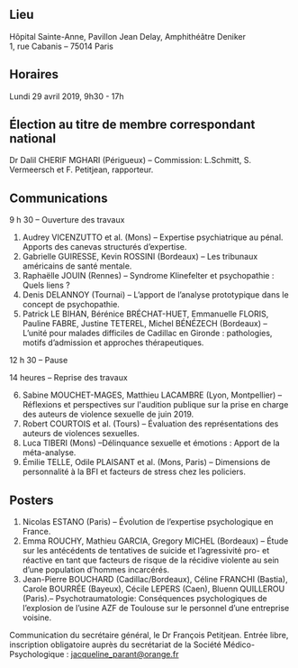 ## Lieu
Hôpital Sainte-Anne, Pavillon Jean Delay, Amphithéâtre Deniker    
1, rue Cabanis – 75014 Paris

## Horaires
Lundi 29 avril 2019, 9h30 - 17h

## Élection au titre de membre correspondant national
Dr Dalil CHERIF MGHARI (Périgueux) – Commission: L.Schmitt, S. Vermeersch et F. Petitjean, rapporteur.

## Communications
9 h 30 – Ouverture des travaux
1. Audrey VICENZUTTO et al. (Mons) – Expertise psychiatrique au pénal. Apports des canevas structurés d’expertise.
2. Gabrielle GUIRESSE, Kevin ROSSINI (Bordeaux) – Les tribunaux américains de santé mentale.
3. Raphaëlle JOUIN (Rennes) – Syndrome Klinefelter et psychopathie : Quels liens ?
4. Denis DELANNOY (Tournai) – L’apport de l’analyse prototypique dans le concept de psychopathie.
5. Patrick LE BIHAN, Bérénice BRÉCHAT-HUET, Emmanuelle FLORIS, Pauline FABRE, Justine TETEREL, Michel BÉNÉZECH (Bordeaux) – L’unité pour malades difficiles de Cadillac en Gironde : pathologies, motifs d’admission et approches thérapeutiques.

12 h 30 – Pause

14 heures – Reprise des travaux

6. Sabine MOUCHET-MAGES, Matthieu LACAMBRE (Lyon, Montpellier) – Réflexions et perspectives sur l'audition publique sur la prise en charge des auteurs de violence sexuelle de juin 2019.
7. Robert COURTOIS et al. (Tours) – Évaluation des représentations des auteurs de violences sexuelles.
8. Luca TIBERI (Mons) –Délinquance sexuelle et émotions : Apport de la méta-analyse.
9. Émilie TELLE, Odile PLAISANT et al. (Mons, Paris) – Dimensions de personnalité à la BFI et facteurs de stress chez les policiers.

## Posters
1. Nicolas ESTANO (Paris) – Évolution de l’expertise psychologique en France.
2. Emma ROUCHY, Mathieu GARCIA, Gregory MICHEL (Bordeaux) – Étude sur les antécédents de tentatives de suicide et l’agressivité pro- et réactive en tant que facteurs de risque de la récidive violente au sein d’une population d’hommes incarcérés.
3. Jean-Pierre BOUCHARD (Cadillac/Bordeaux), Céline FRANCHI (Bastia), Carole BOURRÉE (Bayeux), Cécile LEPERS (Caen), Bluenn QUILLEROU (Paris).– Psychotraumatologie: Conséquences psychologiques de l’explosion de l’usine AZF de Toulouse sur le personnel d’une entreprise voisine.

Communication du secrétaire général, le Dr François Petitjean.
Entrée libre, inscription obligatoire auprès du secrétariat de la Société Médico-Psychologique : jacqueline_parant@orange.fr
